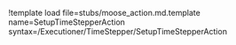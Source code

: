 !template load file=stubs/moose_action.md.template name=SetupTimeStepperAction syntax=/Executioner/TimeStepper/SetupTimeStepperAction